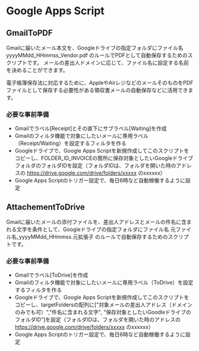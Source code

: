# Google Apps Script

## GmailToPDF

Gmailに届いたメール本文を、Googleドライブの指定フォルダにファイル名 yyyyMMdd_HHmmss_Vendor.pdf のルールでPDFとして自動保存するためのスクリプトです。
メールの差出人ドメインに応じて、ファイル名に設定する名前を決めることができます。

電子帳簿保存法に対応するために、AppleやAirレジなどのメールそのものをPDFファイルとして保存する必要性がある領収書メールの自動保存などに活用できます。

### 必要な事前準備

- Gmailでラベル[Receipt]とその直下にサブラベル[Waiting]を作成
- Gmailのフィルタ機能で対象にしたいメールに専用ラベル（Receipt/Waiting）を設定するフィルタを作る
- Googleドライブで、Google Apps Scriptを新規作成してこのスクリプトをコピーし、FOLDER_ID_INVOICEの箇所に保存対象としたいGoogleドライブフォルダのフォルダIDを設定（フォルダIDは、フォルダを開いた時のアドレスの https://drive.google.com/drive/folders/xxxxx のxxxxxx）
- Google Apps Scriptのトリガー設定で、毎日6時など自動稼働するように設定

## AttachementToDrive

Gmailに届いたメールの添付ファイルを、差出人アドレスとメールの件名に含まれる文字を条件として、Googleドライブの指定フォルダにファイル名 元ファイル名_yyyyMMdd_HHmmss.元拡張子 のルールで自動保存するためのスクリプトです。 

### 必要な事前準備

- Gmailでラベル[ToDrive]を作成
- Gmailのフィルタ機能で対象にしたいメールに専用ラベル（ToDrive）を設定するフィルタを作る
- Googleドライブで、Google Apps Scriptを新規作成してこのスクリプトをコピーし、targetFoldersの配列に["対象メールの差出人アドレス（ドメインのみでも可）","件名に含まれる文字", "保存対象としたいGoodleドライブのフォルダID"]を設定（フォルダIDは、フォルダを開いた時のアドレスの https://drive.google.com/drive/folders/xxxxx のxxxxxx）
- Google Apps Scriptのトリガー設定で、毎日6時など自動稼働するように設定
